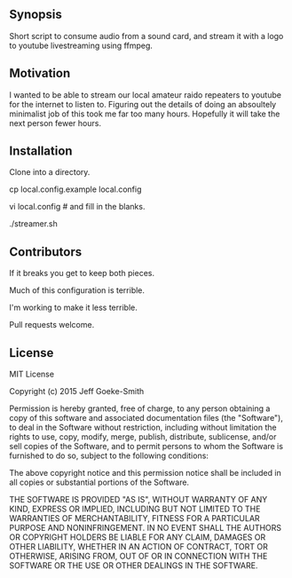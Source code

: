 ## Synopsis

Short script to consume audio from a sound card, and stream it with a logo to youtube livestreaming using ffmpeg.

## Motivation

I wanted to be able to stream our local amateur raido repeaters to youtube for the internet to listen to.  Figuring out the
details of doing an absoultely minimalist job of this took me far too many hours.  Hopefully it will take the next person
fewer hours.

## Installation

Clone into a directory.

cp local.config.example local.config

vi local.config # and fill in the blanks.

./streamer.sh


## Contributors

If it breaks you get to keep both pieces.  

Much of this configuration is terrible.  

I'm working to make it less terrible.

Pull requests welcome.

## License

MIT License

Copyright (c) 2015 Jeff Goeke-Smith 

Permission is hereby granted, free of charge, to any person obtaining a copy
of this software and associated documentation files (the "Software"), to deal
in the Software without restriction, including without limitation the rights
to use, copy, modify, merge, publish, distribute, sublicense, and/or sell
copies of the Software, and to permit persons to whom the Software is
furnished to do so, subject to the following conditions:

The above copyright notice and this permission notice shall be included in
all copies or substantial portions of the Software.

THE SOFTWARE IS PROVIDED "AS IS", WITHOUT WARRANTY OF ANY KIND, EXPRESS OR
IMPLIED, INCLUDING BUT NOT LIMITED TO THE WARRANTIES OF MERCHANTABILITY,
FITNESS FOR A PARTICULAR PURPOSE AND NONINFRINGEMENT. IN NO EVENT SHALL THE
AUTHORS OR COPYRIGHT HOLDERS BE LIABLE FOR ANY CLAIM, DAMAGES OR OTHER
LIABILITY, WHETHER IN AN ACTION OF CONTRACT, TORT OR OTHERWISE, ARISING FROM,
OUT OF OR IN CONNECTION WITH THE SOFTWARE OR THE USE OR OTHER DEALINGS IN
THE SOFTWARE.

